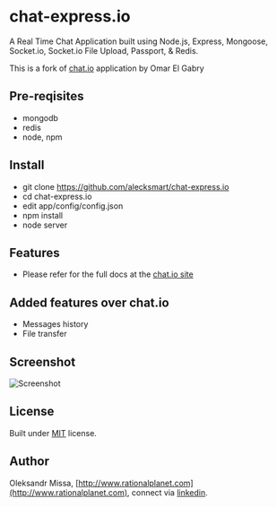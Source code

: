# chat-express.io

A Real Time Chat Application built using Node.js, Express, Mongoose, Socket.io, Socket.io File Upload, Passport, & Redis.

This is a fork of [chat.io](https://github.com/OmarElGabry/chat.io) application by Omar El Gabry

## Pre-reqisites
+ mongodb
+ redis
+ node, npm

## Install
+ git clone https://github.com/alecksmart/chat-express.io
+ cd chat-express.io
+ edit app/config/config.json
+ npm install
+ node server

## Features
+ Please refer for the full docs at the [chat.io site](https://github.com/OmarElGabry/chat.io)

## Added features over chat.io
+ Messages history
+ File transfer

## Screenshot
![Screenshot](https://raw.githubusercontent.com/alecksmart/chat-express.io/master/screenshots/Chat%20Express%20IO%20-%20Google%20Chrome_001.jpg)


## License <a name="license"></a>
Built under [MIT](http://www.opensource.org/licenses/mit-license.php) license.

## Author <a name="auhtor"></a>
Oleksandr Missa, [http://www.rationalplanet.com](http://www.rationalplanet.com), connect via [linkedin](https://www.linkedin.com/in/alecksmart).

